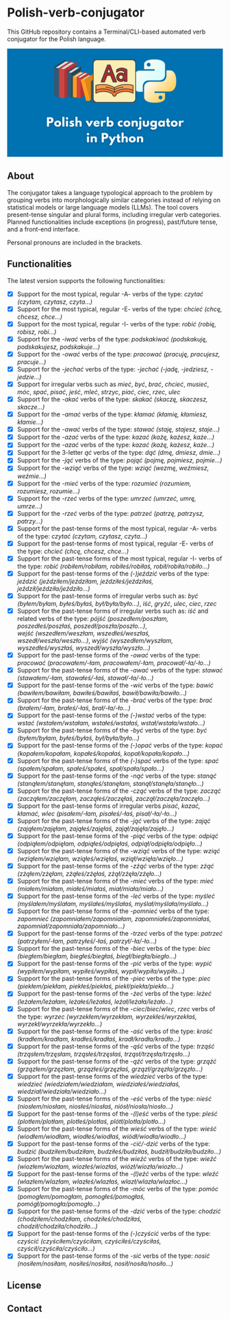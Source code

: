 # Polish-verb-conjugator

This GitHub repository contains a Terminal/CLI-based automated verb conjugator for the Polish language.

![Polish verb conjugator in Python by @chriseborowski repository image](<https://github.com/chriseborowski/Polish-verb-conjugator/blob/main/Polish%20verb%20conjugator%20in%20Python%20(chriseborowski).png>)

## About

The conjugator takes a language typological approach to the problem by grouping verbs into morphologically similar categories instead of relying on statistical models or large language models (LLMs). The tool covers present-tense singular and plural forms, including irregular verb categories. Planned functionalities include exceptions (in progress), past/future tense, and a front-end interface.

Personal pronouns are included in the brackets.

## Functionalities

The latest version supports the following functionalities:

- [x] Support for the most typical, regular -A- verbs of the type: _czytać (czytam, czytasz, czyta...)_
- [x] Support for the most typical, regular -E- verbs of the type: _chcieć (chcę, chcesz, chce...)_
- [x] Support for the most typical, regular -I- verbs of the type: _robić (robię, robisz, robi...)_
- [x] Support for the _-iwać_ verbs of the type: _podskakiwać (podskakuję, podskakujesz, podskakuje...)_
- [x] Support for the _-ować_ verbs of the type: _pracować (pracuję, pracujesz, pracuje...)_
- [x] Support for the _-jechać_ verbs of the type: _-jechać (-jadę, -jedziesz, -jedzie...)_
- [x] Support for irregular verbs such as _mieć_, _być_, _brać_, _chcieć_, _musieć_, _móc_, _spać_, _pisać_, _jeść_, _mleć_, _strzyc_, _piać_, _ciec_, _rzec_, _ulec_
- [x] Support for the _-akać_ verbs of the type: _skakać (skaczę, skaczesz, skacze...)_
- [x] Support for the _-amać_ verbs of the type: _kłamać (kłamię, kłamiesz, kłamie...)_
- [x] Support for the _-awać_ verbs of the type: _stawać (staję, stajesz, staje...)_
- [x] Support for the _-azać_ verbs of the type: _kazać (każę, każesz, każe...)_
- [x] Support for the _-azać_ verbs of the type: _kazać (każę, każesz, każe...)_
- [x] Support for the 3-letter _ąć_ verbs of the type: _dąć (dmę, dmiesz, dmie…)_
- [x] Support for the _-jąć_ verbs of the type: _pojąć (pojmę, pojmiesz, pojmie...)_
- [x] Support for the _-wziąć_ verbs of the type: _wziąć (wezmę, weźmiesz, weźmie...)_
- [x] Support for the _-mieć_ verbs of the type: _rozumieć (rozumiem, rozumiesz, rozumie...)_
- [x] Support for the _-rzeć_ verbs of the type: _umrzeć (umrzeć, umrę, umrze...)_
- [x] Support for the _-rzeć_ verbs of the type: _patrzeć (patrzę, patrzysz, patrzy...)_
- [x] Support for the past-tense forms of the most typical, regular -A- verbs of the type: _czytać (czytam, czytasz, czyta...)_
- [x] Support for the past-tense forms of most typical, regular -E- verbs of the type: _chcieć (chcę, chcesz, chce...)_
- [x] Support for the past-tense forms of the most typical, regular -I- verbs of the type: _robić (robiłem/robiłam, robiłeś/robiłaś, robił/robiła/robiło...)_
- [x] Support for the past-tense forms of the _(-)jeździć_ verbs of the type: _jeździć (jeździłem/jeździłam, jeździłeś/jeździłaś, jeździł/jeździła/jeździło...)_
- [x] Support for the past-tense forms of irregular verbs such as: _być (byłem/byłam, byłeś/byłaś, był/była/było...)_, _iść_, _gryźć_, _ulec_, _ciec_, _rzec_
- [x] Support for the past-tense forms of irregular verbs such as: _iść_ and related verbs of the type: _pójść (poszedłem/poszłam, poszedłeś/poszłaś, poszedł/poszła/poszło...)_, _wejść (wszedłem/weszłam, wszedłeś/weszłaś, wszedł/weszła/weszło...)_, _wyjść (wyszedłem/wyszłam, wyszedłeś/wyszłaś, wyszedł/wyszła/wyszło...)_
- [x] Support for the past-tense forms of the _-ować_ verbs of the type: _pracować (pracowałem/-łam, pracowałem/-łam, pracował/-ła/-ło...)_
- [x] Support for the past-tense forms of the _-awać_ verbs of the type: _stawać (stawałem/-łam, stawałeś/-łaś, stawał/-ła/-ło...)_
- [x] Support for the past-tense forms of the _-wić_ verbs of the type: _bawić (bawiłem/bawiłam, bawiłeś/bawiłaś, bawił/bawiła/bawiło...)_
- [x] Support for the past-tense forms of the _-brać_ verbs of the type: _brać (brałem/-łam, brałeś/-łaś, brał/-ła/-ło...)_
- [x] Support for the past-tense forms of the _(-)wstać_ verbs of the type: _wstać (wstałem/wstałam, wstałeś/wstałaś, wstał/wstała/wstało...)_
- [x] Support for the past-tense forms of the _-być_ verbs of the type: _być (byłem/byłam, byłeś/byłaś, był/była/było...)_
- [x] Support for the past-tense forms of the _(-)opać_ verbs of the type: _kopać (kopałem/kopałam, kopałeś/kopałaś, kopał/kopała/kopało...)_
- [x] Support for the past-tense forms of the _(-)spać_ verbs of the type: _spać (spałem/spałam, spałeś/spałeś, spał/spała/spało...)_
- [x] Support for the past-tense forms of the _-nąć_ verbs of the type: _stanąć (stanąłem/stanęłam, stanąłeś/stanęłam, stanął/stanęła/stanęło...)_
- [x] Support for the past-tense forms of the _-cząć_ verbs of the type: _zacząć (zacząłem/zaczęłam, zacząłeś/zaczęłaś, zaczął/zaczęła/zaczęło...)_
- [x] Support for the past-tense forms of irregular verbs _pisać, kazać, kłamać, wlec (pisałem/-łam, pisałeś/-łaś, pisał/-ła/-ło...)_
- [x] Support for the past-tense forms of the _-jąć_ verbs of the type: _zająć (zająłem/zajęłam, zająłeś/zajęłaś, zajął/zajęła/zajęło...)_
- [x] Support for the past-tense forms of the _-piąć_ verbs of the type: _odpiąć (odpiąłem/odpięłam, odpiąłeś/odpięłaś, odpiął/odpięła/odpięło...)_
- [x] Support for the past-tense forms of the _-wziąć_ verbs of the type: _wziąć (wziąłem/wzięłam, wziąłeś/wzięłaś, wziął/wzięła/wzięło...)_
- [x] Support for the past-tense forms of the _-zżąć_ verbs of the type: _zżąć (zżąłem/zżęłam, zżąłeś/zżęłaś, zżął/zżęła/zżęło...)_
- [x] Support for the past-tense forms of the _-mieć_ verbs of the type: _mieć (miałem/miałam, miałeś/miałaś, miał/miała/miało...)_
- [x] Support for the past-tense forms of the _-leć_ verbs of the type: _myśleć (myślałem/myślałam, myślałeś/myślałaś, myślał/myślała/myślało...)_
- [x] Support for the past-tense forms of the _-pomnieć_ verbs of the type: _zapomnieć (zapomniałem/zapomniałam, zapomniałeś/zapomniałaś, zapomniał/zapomniała/zapomniało...)_
- [x] Support for the past-tense forms of the _-trzeć_ verbs of the type: _patrzeć (patrzyłem/-łam, patrzyłeś/-łaś, patrzył/-ła/-ło...)_
- [x] Support for the past-tense forms of the _-biec_ verbs of the type: _biec (biegłem/biegłam, biegłeś/biegłaś, biegł/biegła/biegło...)_
- [x] Support for the past-tense forms of the _-pić_ verbs of the type: _wypić (wypiłem/wypiłam, wypiłeś/wypiłaś, wypił/wypiła/wypiło...)_
- [x] Support for the past-tense forms of the _-piec_ verbs of the type: _piec (piekłem/piekłam, piekłeś/piekłaś, piekł/piekła/piekło...)_
- [x] Support for the past-tense forms of the _-żeć_ verbs of the type: _leżeć (leżałem/leżałam, leżałeś/leżałaś, leżał/leżała/leżało...)_
- [x] Support for the past-tense forms of the _-ciec_/_biec_/_wlec_, _rzec_ verbs of the type: _wyrzec (wyrzekłem/wyrzekłam, wyrzekłeś/wyrzekłaś, wyrzekł/wyrzekła/wyrzekło...)_
- [x] Support for the past-tense forms of the _-aść_ verbs of the type: _kraść (kradłem/kradłam, kradłeś/kradłaś, kradł/kradła/kradło...)_
- [x] Support for the past-tense forms of the _-ąść_ verbs of the type: _trząść (trząsłem/trzęsłam, trząsłeś/trzęsłaś, trząsł/trzęsła/trzęsło...)_
- [x] Support for the past-tense forms of the _-ąźć_ verbs of the type: _grząźć (grzązłem/grzęzłam, grzązłeś/grzęzłaś, grzązł/grzęzła/grzęzło...)_
- [x] Support for the past-tense forms of the _wiedzieć_ verbs of the type: _wiedzieć (wiedziałem/wiedziałam, wiedziałeś/wiedziałaś, wiedział/wiedziała/wiedziało...)_
- [x] Support for the past-tense forms of the _-eść_ verbs of the type: _nieść (niosłem/niosłam, niosłeś/niosłaś, niósł/niosła/niosło...)_
- [x] Support for the past-tense forms of the _-(l)eść_ verbs of the type: _pleść (plotłem/plotłam, plotłeś/plotłaś, plótł/plotła/plotło...)_
- [x] Support for the past-tense forms of the _wieść_ verbs of the type: _wieść (wiodłem/wiodłam, wiodłeś/wiodłaś, wiódł/wiodła/wiodło...)_
- [x] Support for the past-tense forms of the _-cić/-dzić_ verbs of the type: _budzić (budziłem/budziłam, budziłeś/budziłaś, budził/budziła/budziło...)_
- [x] Support for the past-tense forms of the _wieźć_ verbs of the type: _wieźć (wiozłem/wiozłam, wiozłeś/wiozłaś, wiózł/wiozła/wiozło...)_
- [x] Support for the past-tense forms of the _-(l)eźć_ verbs of the type: _wleźć (wlazłem/wlazłam, wlazłeś/wlazłaś, wlazł/wlazła/wlazłoc...)_
- [x] Support for the past-tense forms of the _-móc_ verbs of the type: _pomóc (pomogłem/pomogłam, pomogłeś/pomogłaś, pomógł/pomogła/pomogło...)_
- [x] Support for the past-tense forms of the _-dzić_ verbs of the type: _chodzić (chodziłem/chodziłam, chodziłeś/chodziłaś, chodził/chodziła/chodziło...)_
- [x] Support for the past-tense forms of the _(-)czyścić_ verbs of the type: _czyścić (czyściłem/czyściłam, czyściłeś/czyściłaś, czyścił/czyściła/czyściło...)_
- [x] Support for the past-tense forms of the _-sić_ verbs of the type: _nosić (nosiłem/nosiłam, nosiłeś/nosiłaś, nosił/nosiła/nosiło...)_

## License

## Contact
